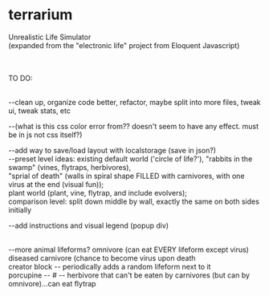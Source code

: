 terrarium
=========

Unrealistic Life Simulator<br>
(expanded from the "electronic life" project from Eloquent Javascript)<br><br><br>


TO DO:<br><br>


--clean up, organize code better, refactor, maybe split into more files, tweak ui, tweak stats, etc<br>

--(what is this css color error from?? doesn't seem to have any effect.  must be in js not css itself?)<br>



--add way to save/load layout with localstorage (save in json?)<br>
--preset level ideas:  existing default world ('circle of life?'), "rabbits in the swamp" (vines, flytraps, herbivores),<br>
                       "sprial of death" (walls in spiral shape FILLED with carnivores, with one virus at the end (visual fun));<br>
                       plant world (plant, vine, flytrap, and include evolvers);<br>
                       comparison level: split down middle by wall, exactly the same on both sides initially<br>
 

--add instructions and visual legend (popup div)<br><br>


--more animal lifeforms? omnivore (can eat EVERY lifeform except virus)<br>
                     diseased carnivore (chance to become virus upon death<br>
                     creator block -- periodically adds a random lifeform next to it<br>
                     porcupine -- # -- herbivore that can't be eaten by carnivores (but can by omnivore)...can eat flytrap


